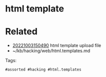 # html template

# Related

- [20221003150490](/zet/20221003150490/README.md) html template upload file
- ~/kb/hacking/web/html.templates.md

Tags:

    #assorted #hacking #html.templates
